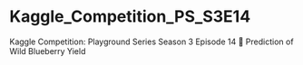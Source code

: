 # Kaggle_Competition_PS_S3E14
Kaggle Competition: Playground Series Season 3 Episode 14 🍇 Prediction of Wild Blueberry Yield 
